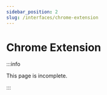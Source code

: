 ```yaml
---
sidebar_position: 2
slug: /interfaces/chrome-extension
---
```



# Chrome Extension

:::info

This page is incomplete.

:::